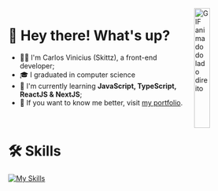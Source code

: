 <!-- Imagem alinhada à direita -->
  <img align="right" width="25%" src="https://i.pinimg.com/originals/18/ee/0d/18ee0d711fc1b266e65f6a389966d65c.gif" alt="GIF animado do lado direito">


<div id="toc">
 <ul style="list-style: none">
    <summary>
      <h1> 👋 Hey there! What's up?  </h1>
    </summary>
  </ul>
</div>

- 👨‍💻 I'm Carlos Vinicius (Skittz), a front-end developer;  
- 🎓 I graduated in computer science  
- 🌱 I'm currently learning **JavaScript, TypeScript, ReactJS & NextJS**;  
- 💼 If you want to know me better, visit [my portfolio](https://carlos-vinicius.tech).  

<br/>
<div id="toc">
 <ul style="list-style: none">
    <summary>
      <h1> 🛠 Skills  </h1>
    </summary>
  </ul>
</div>

[![My Skills](https://skillicons.dev/icons?i=html,css,js,ts,react,vite,nextjs,tailwind,nodejs,postgresql&perline=5)](https://skillicons.dev)
